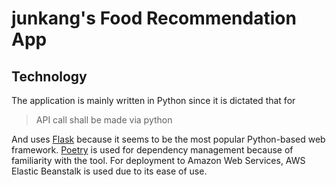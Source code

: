 # junkang's Food Recommendation App

## Technology

The application is mainly written in Python since it is dictated that for 
> API call shall be made via python

And uses [Flask](https://flask.palletsprojects.com/) because it seems to be the most popular Python-based web framework. 
[Poetry](https://python-poetry.org/) is used for dependency management because of familiarity with the tool.
For deployment to Amazon Web Services, AWS Elastic Beanstalk is used due to its ease of use.